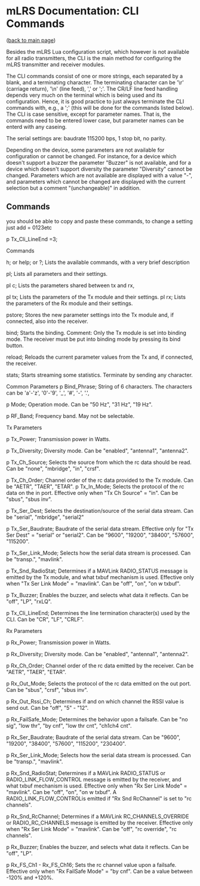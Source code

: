 # mLRS Documentation: CLI Commands #

([back to main page](../README.md))

Besides the mLRS Lua configuration script, which however is not available for all radio transmitters, the CLI is the main method for configuring the mLRS transmitter and receiver modules.

The CLI commands consist of one or more strings, each separated by a blank, and a terminating character. The terminating character can be '\r' (carriage return), '\n' (line feed), ',' or ';'. The CR/LF line feed handling depends very much on the terminal which is being used and its configuration. Hence, it is good practice to just always terminate the CLI commands with, e.g., a ';' (this will be done for the commands listed below). The CLI is case sensitive, except for parameter names. That is, the commands need to be entered lower case, but parameter names can be enterd with any caseing.

The serial settings are: baudrate 115200 bps, 1 stop bit, no parity.

Depending on the device, some parameters are not available for configuration or cannot be changed. For instance, for a device which doesn't support a buzzer the parameter "Buzzer" is not available, and for a device which doesn't support diversity the parameter "Diversity" cannot be changed. Parameters which are not available are displayed with a value "-", and parameters which cannot be changed are displayed with the current selection but a comment "(unchangeable)" in addition.


## Commands ##

you should be able to copy and paste these commands, to change a setting just add = 0123etc

p Tx_Cli_LineEnd =3;

Commands

h; or help; or ?; Lists the available commands, with a very brief description

pl; Lists all parameters and their settings.

pl c; Lists the parameters shared between tx and rx,

pl tx; Lists the parameters of the Tx module and their settings.
pl rx; Lists the parameters of the Rx module and their settings.

pstore; Stores the new parameter settings into the Tx module and, if connected, also into the receiver.

bind; Starts the binding. Comment: Only the Tx module is set into binding mode. The receiver must be put into binding mode by pressing its bind button.

reload; Reloads the current parameter values from the Tx and, if connected, the receiver.

stats; Starts streaming some statistics. Terminate by sending any character.

Common Parameters
p Bind_Phrase; String of 6 characters. The characters can be 'a'-'z', '0'-'9', '_', '#', '-', '.',

p Mode; Operation mode. Can be "50 Hz", "31 Hz", "19 Hz".

p RF_Band; Frequency band. May not be selectable.


Tx Parameters

p Tx_Power; Transmission power in Watts.

p Tx_Diversity; Diversity mode. Can be "enabled", "antenna1", "antenna2".

p Tx_Ch_Source; Selects the source from which the rc data should be read. Can be "none", "mbridge", "in", "crsf".

p Tx_Ch_Order; Channel order of the rc data provided to the Tx module. Can be "AETR", "TAER", "ETAR".
p Tx_In_Mode; Selects the protocol of the rc data on the in port. Effective only when "Tx Ch Source" = "in". Can be "sbus", "sbus inv".

p Tx_Ser_Dest; Selects the destination/source of the serial data stream. Can be "serial", "mbridge", "serial2"

p Tx_Ser_Baudrate; Baudrate of the serial data stream. Effective only for "Tx Ser Dest" = "serial" or "serial2". Can be "9600", "19200", "38400", "57600", "115200".

p Tx_Ser_Link_Mode; Selects how the serial data stream is processed. Can be "transp.", "mavlink".

p Tx_Snd_RadioStat; Determines if a MAVLink RADIO_STATUS message is emitted by the Tx module, and what txbuf mechanism is used. Effective only when "Tx Ser Link Mode" = "mavlink". Can be "off", "on", "on w txbuf".

p Tx_Buzzer; Enables the buzzer, and selects what data it reflects. Can be "off", "LP", "rxLQ".

p Tx_Cli_LineEnd; Determines the line termination character(s) used by the CLI. Can be "CR", "LF", "CRLF".

Rx Parameters


p Rx_Power; Transmission power in Watts.

p Rx_Diversity; Diversity mode. Can be "enabled", "antenna1", "antenna2".

p Rx_Ch_Order; Channel order of the rc data emitted by the receiver. Can be "AETR", "TAER", "ETAR".

p Rx_Out_Mode; Selects the protocol of the rc data emitted on the out port. Can be "sbus", "crsf", "sbus inv".

p Rx_Out_Rssi_Ch; Determines if and on which channel the RSSI value is send out. Can be "off", "5" - "12".

p Rx_FailSafe_Mode; Determines the behavior upon a failsafe. Can be "no sig", "low thr", "by cnf", "low thr cnt", "ch1ch4 cnt".

p Rx_Ser_Baudrate; Baudrate of the serial data stream. Can be "9600", "19200", "38400", "57600", "115200", "230400".

p Rx_Ser_Link_Mode; Selects how the serial data stream is processed. Can be "transp.", "mavlink".

p Rx_Snd_RadioStat; Determines if a MAVLink RADIO_STATUS or RADIO_LINK_FLOW_CONTROL message is emitted by the receiver, and what txbuf mechanism is used. Effective only when "Rx Ser Link Mode" = "mavlink". Can be "off", "on", "on w txbuf". A RADIO_LINK_FLOW_CONTROLis emitted if "Rx Snd RcChannel" is set to "rc channels".

p Rx_Snd_RcChannel; Determines if a MAVLink RC_CHANNELS_OVERRIDE or RADIO_RC_CHANNELS message is emitted by the receiver. Effective only when "Rx Ser Link Mode" = "mavlink". Can be "off", "rc override", "rc channels".

p Rx_Buzzer; Enables the buzzer, and selects what data it reflects. Can be "off", "LP".

p Rx_FS_Ch1 - Rx_FS_Ch16; Sets the rc channel value upon a failsafe. Effective only when "Rx FailSafe Mode" = "by cnf". Can be a value between -120% and +120%.

